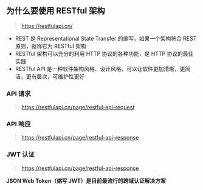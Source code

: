 ## 为什么要使用 RESTful 架构

> https://restfulapi.cn/

- REST 是 Representational State Transfer 的缩写，如果一个架构符合 REST 原则，就称它为 RESTful 架构
- RESTful 架构可以充分的利用 HTTP 协议的各种功能，是 HTTP 协议的最佳实践
- RESTful API 是一种软件架构风格、设计风格，可以让软件更加清晰，更简洁，更有层次，可维护性更好

### API 请求
> https://restfulapi.cn/page/restful-api-request

### API 响应
> https://restfulapi.cn/page/restful-api-response

### JWT 认证
> https://restfulapi.cn/page/restful-api-response

**JSON Web Token（缩写 JWT）是目前最流行的跨域认证解决方案**